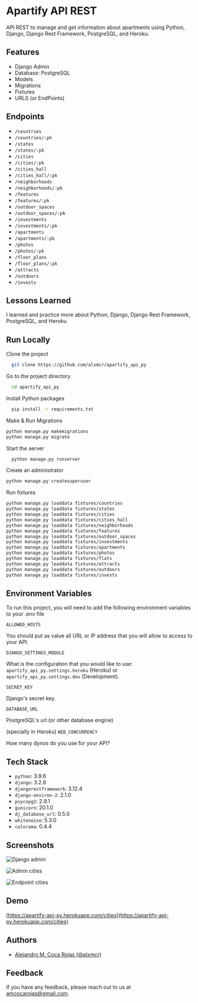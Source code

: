 
# Apartify API REST

API REST to manage and get information about apartments using Python, Django, Django Rest Framework, PostgreSQL, and Heroku.

## Features

- Django Admin
- Database: PostgreSQL
- Models
- Migrations
- Fixtures
- URLS (or EndPoints)

## Endpoints

- `/countries`
- `/countries/:pk`
- `/states`
- `/states/:pk`
- `/cities`
- `/cities/:pk`
- `/cities_hall`
- `/cities_hall/:pk`
- `/neighborhoods`
- `/neighborhoods/:pk`
- `/features`
- `/features/:pk`
- `/outdoor_spaces`
- `/outdoor_spaces/:pk`
- `/investments`
- `/investments/:pk`
- `/apartments`
- `/apartments/:pk`
- `/photos`
- `/photos/:pk`
- `/floor_plans`
- `/floor_plans/:pk`
- `/attracts`
- `/outdoors`
- `/invests`
  
## Lessons Learned

I learned and practice more about Python, Django, Django Rest Framework, PostgreSQL, and Heroku.

  
## Run Locally

Clone the project

```bash
  git clone https://github.com/alxmcr/apartify_api_py
```

Go to the project directory

```bash
  cd apartify_api_py
```

Install Python packages

```bash
  pip install -r requirements.txt
```

Make & Run Migrations

```bash
python manage.py makemigrations
python manage.py migrate
```

Start the server

```bash
  python manage.py runserver
```

Create an administrator

```bash
python manage.py createsuperuser
```

Run fixtures

```bash
python manage.py loaddata fixtures/countries
python manage.py loaddata fixtures/states
python manage.py loaddata fixtures/cities
python manage.py loaddata fixtures/cities_hall
python manage.py loaddata fixtures/neighborhoods
python manage.py loaddata fixtures/features
python manage.py loaddata fixtures/outdoor_spaces
python manage.py loaddata fixtures/investments
python manage.py loaddata fixtures/apartments
python manage.py loaddata fixtures/photos
python manage.py loaddata fixtures/flats
python manage.py loaddata fixtures/attracts
python manage.py loaddata fixtures/outdoors
python manage.py loaddata fixtures/invests
```

  
## Environment Variables

To run this project, you will need to add the following environment variables to your .env file

`ALLOWED_HOSTS`

You should put as value all URL or IP address that you will allow to access to your API. 

`DJANGO_SETTINGS_MODULE`

What is the configuration that you would like to use: `apartify_api_py.settings.heroku` (Heroku) or `apartify_api_py.settings.dev` (Development).

`SECRET_KEY`

Django's secret key.

`DATABASE_URL`

PostgreSQL's url (or other database engine)

(specially in Heroku) `WEB_CONCURRENCY`

How many dynos do you use for your API?

  
## Tech Stack

- `python`: 3.9.6
- `django`: 3.2.6
- `djangorestframework`: 3.12.4
- `django-environ-2`: 2.1.0
- `psycopg2`: 2.9.1
- `gunicorn`: 20.1.0
- `dj_database_url`: 0.5.0
- `whitenoise`: 5.3.0
- `colorama`: 0.4.4

  
## Screenshots

![Django admin](https://res.cloudinary.com/images-alex-projects/image/upload/v1628912993/Portfolio/appartify-assets/backend-api/django-admin-apartify_tulaqa.png)

![Admin cities](https://res.cloudinary.com/images-alex-projects/image/upload/v1628913261/Portfolio/appartify-assets/backend-api/apartify-endpoint-cities-admin_l2hjjv.png)

![Endpoint cities](https://res.cloudinary.com/images-alex-projects/image/upload/v1628913151/Portfolio/appartify-assets/backend-api/apartify-endpoint-cities_zivy3m.png)


  
## Demo

[https://apartify-api-py.herokuapp.com/cities](https://apartify-api-py.herokuapp.com/cities)

  
## Authors

- [Alejandro M. Coca Rojas (@alxmcr)](https://www.github.com/alxmcr)

  
## Feedback

If you have any feedback, please reach out to us at amcocarojas@gmail.com.

  